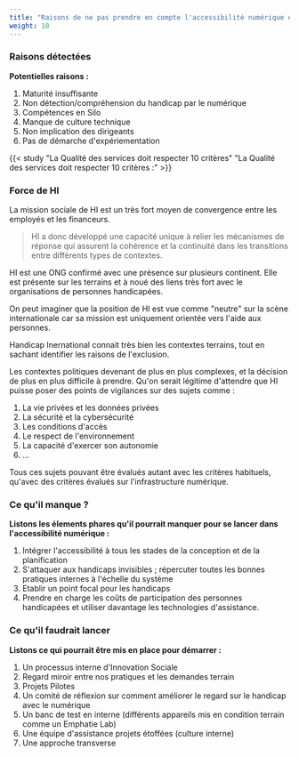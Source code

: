 ```yaml
---
title: "Raisons de ne pas prendre en compte l'accessibilité numérique en interne"
weight: 10
---
```


### Raisons détectées

**Potentielles raisons :**

 1. Maturité insuffisante
 1. Non détection/compréhension du handicap par le numérique
 1. Compétences en Silo
 1. Manque de culture technique
 1. Non implication des dirigeants
 1. Pas de démarche d'expériementation

{{< study "La Qualité des services doit respecter 10 critères" "La Qualité des services doit respecter 10 critères :" >}}

### Force de HI

La mission sociale de HI est un très fort moyen de convergence entre les employés et les financeurs.

 > HI a donc développé une capacité unique à relier les mécanismes de réponse qui assurent la cohérence et la continuité dans les transitions entre différents types de contextes.

HI est une ONG confirmé avec une présence sur plusieurs continent. Elle est présente sur les terrains et à noué des liens très fort avec le organisations de personnes handicapées.

On peut imaginer que la position de HI est vue comme "neutre" sur la scène internationale car sa mission est uniquement orientée vers l'aide aux personnes.

Handicap Inernational connait très bien les contextes terrains, tout en sachant identifier les raisons de l'exclusion.

Les contextes politiques devenant de plus en plus complexes, et la décision de plus en plus difficile à prendre. Qu'on serait légitime d'attendre que HI puisse poser des points de vigilances sur des sujets comme :

 1. La vie privées et les données privées
 1. La sécurité et la cybersécurité
 1. Les conditions d'accès
 1. Le respect de l'environnement
 1. La capacité d'exercer son autonomie
 1. ...

Tous ces sujets pouvant être évalués autant avec les critères habituels, qu'avec des critères évalués sur l'infrastructure numérique.  

### Ce qu'il manque ?

**Listons les élements phares qu'il pourrait manquer pour se lancer dans l'accessibilité numérique :**

 1. Intégrer l'accessibilité à tous les stades de la conception et de la planification
 1. S'attaquer aux handicaps invisibles ; répercuter toutes les bonnes pratiques internes à l'échelle du système
 1. Etablir un point focal pour les handicaps
 1. Prendre en charge les coûts de participation des personnes handicapées et utiliser davantage les technologies d'assistance.

### Ce qu'il faudrait lancer

**Listons ce qui pourrait être mis en place pour démarrer :**

 1. Un processus interne d'Innovation Sociale
 1. Regard miroir entre nos pratiques et les demandes terrain
 1. Projets Pilotes
 1. Un comité de réflexion sur comment améliorer le regard sur le handicap avec le numérique
 1. Un banc de test en interne (différents appareils mis en condition terrain comme un Emphatie Lab)
 1. Une équipe d'assistance projets étoffées (culture interne)
 1. Une approche transverse


